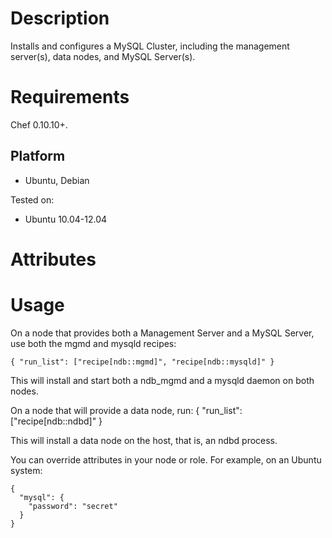 Description
===========

Installs and configures a MySQL Cluster, including the management server(s), data nodes, and MySQL Server(s).

Requirements
============
Chef 0.10.10+.

Platform
--------
* Ubuntu, Debian


Tested on:

* Ubuntu 10.04-12.04


Attributes
==========

Usage
=====

On a node that provides both a Management Server and a MySQL Server, use both the mgmd and mysqld recipes:

    { "run_list": ["recipe[ndb::mgmd]", "recipe[ndb::mysqld]" }

This will install and start both a ndb_mgmd and a mysqld daemon on both nodes.

On a node that will provide a data node, run:
    { "run_list": ["recipe[ndb::ndbd]" }

This will install a data node on the host, that is, an ndbd process.

You can override attributes in your node or role.
For example, on an Ubuntu system:

    {
      "mysql": {
        "password": "secret"
      }
    }